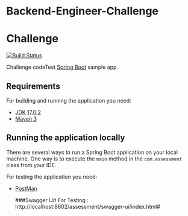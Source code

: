 # Backend-Engineer-Challenge
# Challenge
[![Build Status](https://travis-ci.org/codecentric/springboot-sample-app.svg?branch=master)](https://travis-ci.org/codecentric/springboot-sample-app)

Challenge codeTest [Spring Boot](http://projects.spring.io/spring-boot/)  sample app.

## Requirements

For building and running the application you need:

- [JDK 17.0.2](http://www.oracle.com/technetwork/java/javase/downloads/jdk8-downloads-2133151.html)
- [Maven 3](https://maven.apache.org)

## Running the application locally

There are several ways to run a Spring Boot application on your local machine. One way is to execute the `main` method in the `com.assessment` class from your IDE.

For testing the application you need:


- [PostMan](http://www.postman.com)

  ###Swagger Url For Testing : http://localhost:8602/assessment/swagger-ui/index.html#
